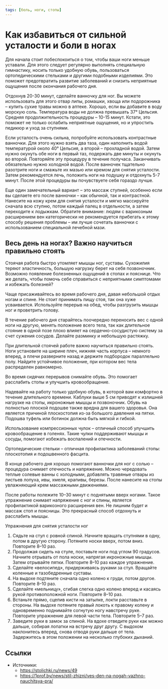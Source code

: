 ```yaml
---
tags: [боль, ноги, стопы]
---
```

# Как избавиться от сильной усталости и боли в ногах

Для начала стоит побеспокоиться о том, чтобы ваши ноги меньше уставали. Для этого следует регулярно выполнять специальную гимнастику, носить только удобную обувь, пользоваться ортопедическими стельками и другими подобными изделиями. Это поможет предотвратить развитие заболеваний и снизить неприятные ощущения после окончания рабочего дня.

Отдохнув 20-30 минут, сделайте ванночку для ног. Вы можете использовать для этого отвар липы, ромашки, хвоща или подорожника – купить сухие травы можно в аптеке. Хорошо, если вы добавите в воду морскую соль. Температура воды не должна превышать 37° Цельсия. Средняя продолжительность процедуры – 10-15 минут. Кстати, это поможет не только ослабить неприятные ощущения, но и упростить педикюр и уход за ступнями.

Если усталость очень сильна, попробуйте использовать контрастные ванночки. Для этого нужно взять два таза, один наполнить водой температурой около 40° Цельсия, а второй – прохладной водой. Затем нужно окунуть обе ноги в первый таз, подержать две минуты и окунуть во второй. Повторяйте эту процедуру в течение получаса. Заканчивать обязательно нужно холодной водой. После ванночек тщательно разотрите ноги и смажьте их мазью или кремом для снятия усталости. Затем рекомендуется лечь, положить ноги на подушку и отдохнуть 5-7 минут. После этой процедуры вы почувствуете себя гораздо лучше.

Еще один замечательный вариант – это массаж ступней, особенно если вы сделаете его после ванночки – как обычной, так и контрастной. Нанесите на кожу крем для снятия усталости и мягко массируйте сначала всю ступню, потом каждый палец в отдельности, а затем переходите к лодыжкам. Обратите внимание: людям с варикозным расширением вен категорически не рекомендуется прибегать к этому способу решения проблемы – им лучше сочетать ванночки с использованием специальной лечебной мази.

## Весь день на ногах? Важно научиться правильно стоять

Стоячая работа быстро утомляет мышцы ног, суставы. Сухожилия теряют эластичность, большую нагрузку берет на себя позвоночник. Возможно появление болезненных ощущений в стопах и пояснице. Что же делать, чтобы помочь себе справиться с неприятными симптомами и избежать болезней?

Чаще присаживайтесь во время рабочего дня, давая небольшой отдых ногам и спине. Не стоит принимать пищу стоя, так она хуже усваивается. Используйте перерыв на обед, чтобы разгрузить мышцы ног и проветрить голову.

В течение рабочего дня старайтесь поочередно переносить вес с одной ноги на другую, менять положение всего тела, так как длительное стояние в одной позе плохо влияет на сердечно-сосудистую систему за счет сужения сосудов. Делайте разминку и небольшую растяжку.

При длительной стоячей работе важно научиться правильно стоять. Ноги установите на ширине плеч, нижняя часть корпуса – немного вперед, а плечи разверните назад и держите подбородок параллельно полу. Найдите устойчивое положение, при котором вес тела распределен равномерно.

Во время сидячих перерывов снимайте обувь. Это помогает расслабить стопы и улучшить кровообращение.

Надевайте на работу только удобную обувь, в которой вам комфортно в течение длительного времени. Каблуки выше 5 см приводят к излишней нагрузке на стопы, икроножные мышцы и позвоночник. Обувь на полностью плоской подошве также вредна для вашего здоровья. Она является причиной плоскостопия из-за большого давления на пятки. Подошва туфель или ботинок должна быть мягкой и гибкой.

Использование компрессионных чулок – отличный способ улучшить кровообращение в голенях. Такие чулки поддерживают мышцы и сосуды, помогают избежать воспалений и отечности.

Ортопедические стельки – отличная профилактика заболеваний стопы: плоскотопия и подошвенного фасцита.

В конце рабочего дня хорошо помогают ванночки для ног с солью – процедура снимает отечность и напряжение. Можно чередовать теплые солевые ванны с холодными, добавлять травяные отвары из листьев лопуха, ивы, хмеля, крапивы, березы. После нанесите на стопы увлажняющий крем массажными движениями.

После работы полежите 10–30 минут с поднятыми вверх ногами. Такое упражнение снимает напряжение с ног и спины, является профилактикой варикозного расширения вен. Не лишним будет и массаж стоп и поясницы. Это прекрасный способ отдохнуть и расслабить мышцы.

Упражнения для снятия усталости ног

1.  Сядьте на стул с ровной спиной. Начните вращать ступнями в одну, потом в другую сторону. Потяните носки вверх, потом вниз. Повторите 8–10 раз.
2.  Продолжая сидеть на стуле, поставьте ноги под углом 90 градусов. Начните отрывать от пола носки, напрягая икроножные мышцы. Затем отрывайте пятки. Повторите 8–10 раз каждое упражнение.
3.  Сделайте «велосипед», придерживаясь руками за стул. Вращайте коленные и тазобедренные суставы.
4.  На выдохе подтяните сначала одно колено к груди, потом другое. Повторите 8–10 раз.
5.  Сделайте «мельницу», сгибая слегка одно колено вперед и касаясь рукой противоположной ноги. Повторите 8–10 раз.
6.  Встаньте прямо, сцепив кисти на затылке, локти расставьте в стороны. На выдохе потяните правый локоть к правому колену и одновременно поднимайте согнутую ногу навстречу руке. Повторите упражнение для левой части тела. Повторите 5–7 раз.
7.  Заведите руки в замок за спиной. На вдохе отведите руки как можно дальше, собирая лопатки на встречу друг другу. С выдохом наклонитесь вперед, снова отводя руки дальше от тела. Задержитесь в этом положении на несколько глубоких дыханий.

## Ссылки

* Источники:
  * https://stolichki.ru/news/49
  * https://1prof.by/news/stil-zhizni/ves-den-na-nogah-vazhno-nauchitsya-pra/